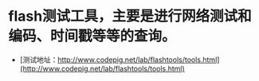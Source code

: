 flash测试工具，主要是进行网络测试和编码、时间戳等等的查询。
==
* [测试地址：http://www.codepig.net/lab/flashtools/tools.html](http://www.codepig.net/lab/flashtools/tools.html)
